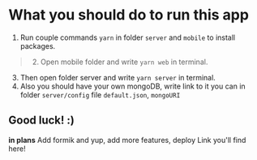 # What you should do to run this app

 1. Run couple commands `yarn` in folder `server` and `mobile` to install packages.
>2. Open mobile folder and write `yarn web` in terminal.
 3. Then open folder server and write `yarn server` in terminal. 
 4. Also you should have your own mongoDB, write link to it you can in folder `server/config` file `default.json`, `mongoURI`
 
## Good luck! :) ##


**in plans**
Add formik and yup, add more features, deploy
Link you'll find here!
